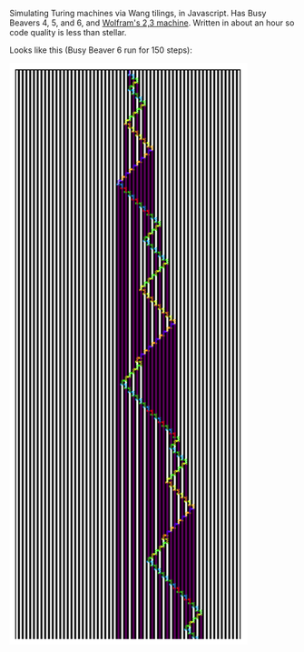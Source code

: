 Simulating Turing machines via Wang tilings, in Javascript. Has Busy Beavers 4, 5, and 6, and [Wolfram's 2,3 machine](https://en.wikipedia.org/wiki/Wolfram's_2-state_3-symbol_Turing_machine). Written in about an hour so code quality is less than stellar.

Looks like this (Busy Beaver 6 run for 150 steps):

![bb6](bb6.png?raw=true)
